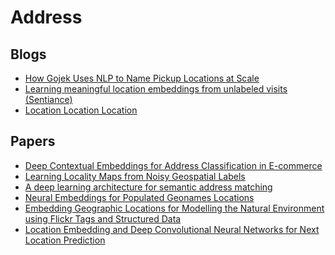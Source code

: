 # Address

## Blogs

* [How Gojek Uses NLP to Name Pickup Locations at Scale](https://blog.gojekengineering.com/how-gojek-uses-nlp-to-name-pickup-locations-at-scale-ffdb249d1433)
* [Learning meaningful location embeddings from unlabeled visits (Sentiance)](https://www.sentiance.com/2018/01/29/unlabeled-visits/)
* [Location Location Location](https://towardsdatascience.com/location-location-location-ec2cc8a223b1)


## Papers

* [Deep Contextual Embeddings for Address Classification in E-commerce](https://arxiv.org/abs/2007.03020)
* [Learning Locality Maps from Noisy Geospatial Labels](https://www.cse.iitd.ac.in/~dahiya/loc-maps-sac20.pdf)
* [A deep learning architecture for semantic address matching](https://www.researchgate.net/publication/336510907_A_deep_learning_architecture_for_semantic_address_matching)
* [Neural Embeddings for Populated Geonames Locations](https://iswc2017.semanticweb.org/wp-content/uploads/papers/MainProceedings/371.pdf)
* [Embedding Geographic Locations for Modelling the Natural Environment using Flickr Tags and Structured Data](http://orca.cf.ac.uk/119323/1/ECIR2019.pdf)
* [Location Embedding and Deep Convolutional Neural Networks for Next Location Prediction](https://hal.archives-ouvertes.fr/hal-02357778/document)

<!--
## Unrelated

* Myntra AI (https://deepai.org/organization/myntra)
* Netflix Tech Blog (https://netflixtechblog.com/)
* Facebook Engineering (https://engineering.fb.com/)
  + ML Applications @FB (https://engineering.fb.com/category/ml-applications/)
    - [How ML Powers FB's News Feed Ranking Algorithm](https://engineering.fb.com/2021/01/26/ml-applications/news-feed-ranking/)
    - [Self-supervised Learning](https://ai.facebook.com/blog/self-supervised-learning-the-dark-matter-of-intelligence)
* Tree-Transformer (https://arxiv.org/abs/1908.00449)
-->
